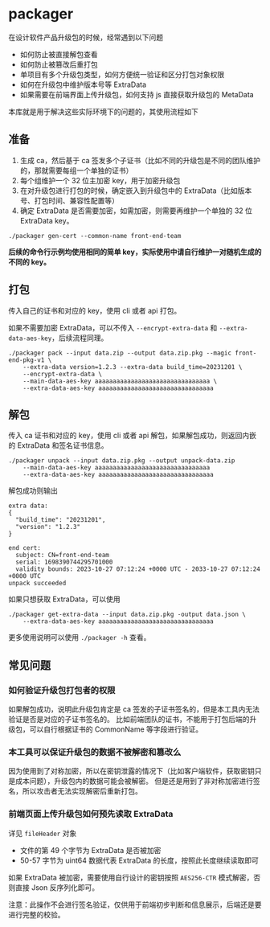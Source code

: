 # packager

在设计软件产品升级包的时候，经常遇到以下问题

- 如何防止被直接解包查看
- 如何防止被篡改后重打包
- 单项目有多个升级包类型，如何方便统一验证和区分打包对象权限
- 如何在升级包中维护版本号等 ExtraData
- 如果需要在前端界面上传升级包，如何支持 js 直接获取升级包的 MetaData

本库就是用于解决这些实际环境下的问题的，其使用流程如下

## 准备

1. 生成 ca，然后基于 ca 签发多个子证书（比如不同的升级包是不同的团队维护的，那就需要每组一个单独的证书）
2. 每个组维护一个 32 位主加密 key，用于加密升级包
3. 在对升级包进行打包的时候，确定嵌入到升级包中的 ExtraData（比如版本号、打包时间、兼容性配置等）
4. 确定 ExtraData 是否需要加密，如需加密，则需要再维护一个单独的 32 位 ExtraData key。

```shell
./packager gen-cert --common-name front-end-team
```
**后续的命令行示例均使用相同的简单 key，实际使用中请自行维护一对随机生成的不同的 key。**

## 打包

传入自己的证书和对应的 key，使用 cli 或者 api 打包。

如果不需要加密 ExtraData，可以不传入 `--encrypt-extra-data` 和 `--extra-data-aes-key`，后续流程同理。

```shell
./packager pack --input data.zip --output data.zip.pkg --magic front-end-pkg-v1 \
    --extra-data version=1.2.3 --extra-data build_time=20231201 \
    --encrypt-extra-data \
    --main-data-aes-key aaaaaaaaaaaaaaaaaaaaaaaaaaaaaaaa \
    --extra-data-aes-key aaaaaaaaaaaaaaaaaaaaaaaaaaaaaaaa
```

## 解包

传入 ca 证书和对应的 key，使用 cli 或者 api 解包，如果解包成功，则返回内嵌的 ExtraData 和签名证书信息。

```shell
./packager unpack --input data.zip.pkg --output unpack-data.zip
    --main-data-aes-key aaaaaaaaaaaaaaaaaaaaaaaaaaaaaaaa
    --extra-data-aes-key aaaaaaaaaaaaaaaaaaaaaaaaaaaaaaaa
```

解包成功则输出

```
extra data:
{
  "build_time": "20231201",
  "version": "1.2.3"
}

end cert:
  subject: CN=front-end-team
  serial: 1698390744295701000
  validity bounds: 2023-10-27 07:12:24 +0000 UTC - 2033-10-27 07:12:24 +0000 UTC
unpack succeeded
```

如果只想获取 ExtraData，可以使用

```shell
./packager get-extra-data --input data.zip.pkg -output data.json \
    --extra-data-aes-key aaaaaaaaaaaaaaaaaaaaaaaaaaaaaaaa
```

更多使用说明可以使用 `./packager -h` 查看。

## 常见问题

### 如何验证升级包打包者的权限

如果解包成功，说明此升级包肯定是 ca 签发的子证书签名的，但是本工具内无法验证是否是对应的子证书签名的。
比如前端团队的证书，不能用于打包后端的升级包，可以自行根据证书的 CommonName 等字段进行验证。

### 本工具可以保证升级包的数据不被解密和篡改么

因为使用到了对称加密，所以在密钥泄露的情况下（比如客户端软件，获取密钥只是成本问题），升级包内的数据可能会被解密。
但是还是用到了非对称加密进行签名，所以攻击者无法实现解密后重新打包。

### 前端页面上传升级包如何预先读取 ExtraData

详见 `fileHeader` 对象

- 文件的第 49 个字节为 ExtraData 是否被加密
- 50-57 字节为 uint64 数据代表 ExtraData 的长度，按照此长度继续读取即可

如果 ExtraData 被加密，需要使用自行设计的密钥按照 `AES256-CTR` 模式解密，否则直接 Json 反序列化即可。

注意：此操作不会进行签名验证，仅供用于前端初步判断和信息展示，后端还是要进行完整的校验。